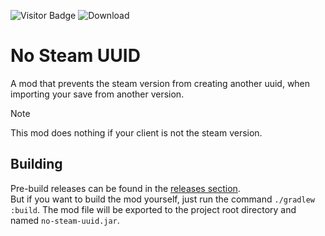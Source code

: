 ![Visitor Badge](https://visitor-badge.laobi.icu/badge?page_id=ZetaMap.no-steam-uuid) ![Download](https://shields.io/github/downloads/ZetaMap/no-steam-uuid/total) <!--- ![GitHub Clones](https://img.shields.io/badge/dynamic/json?color=success&label=Clones&query=count&url=https://gist.githubusercontent.com/ZetaMap/{hash}/raw/clone.json&logo=github) -->

# No Steam UUID
A mod that prevents the steam version from creating another uuid, when importing your save from another version.

> [!NOTE]
> This mod does nothing if your client is not the steam version.


## Building
Pre-build releases can be found in the [releases section](https://github.com/zetamap/no-steam-uuid/releases). <br>
But if you want to build the mod yourself, just run the command ``./gradlew :build``. The mod file will be exported to the project root directory and named ``no-steam-uuid.jar``.
